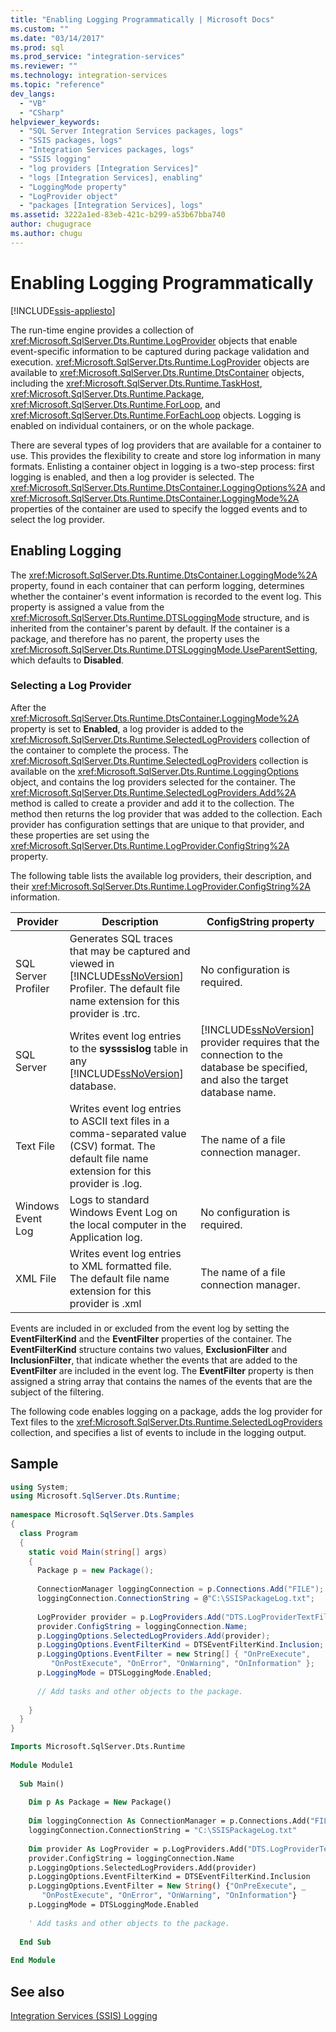 ```yaml
---
title: "Enabling Logging Programmatically | Microsoft Docs"
ms.custom: ""
ms.date: "03/14/2017"
ms.prod: sql
ms.prod_service: "integration-services"
ms.reviewer: ""
ms.technology: integration-services 
ms.topic: "reference"
dev_langs: 
  - "VB"
  - "CSharp"
helpviewer_keywords: 
  - "SQL Server Integration Services packages, logs"
  - "SSIS packages, logs"
  - "Integration Services packages, logs"
  - "SSIS logging"
  - "log providers [Integration Services]"
  - "logs [Integration Services], enabling"
  - "LoggingMode property"
  - "LogProvider object"
  - "packages [Integration Services], logs"
ms.assetid: 3222a1ed-83eb-421c-b299-a53b67bba740
author: chugugrace
ms.author: chugu
---
```

# Enabling Logging Programmatically

[!INCLUDE[ssis-appliesto](../../includes/ssis-appliesto-ssvrpluslinux-asdb-asdw-xxx.md)]


  The run-time engine provides a collection of <xref:Microsoft.SqlServer.Dts.Runtime.LogProvider> objects that enable event-specific information to be captured during package validation and execution. <xref:Microsoft.SqlServer.Dts.Runtime.LogProvider> objects are available to <xref:Microsoft.SqlServer.Dts.Runtime.DtsContainer> objects, including the <xref:Microsoft.SqlServer.Dts.Runtime.TaskHost>, <xref:Microsoft.SqlServer.Dts.Runtime.Package>, <xref:Microsoft.SqlServer.Dts.Runtime.ForLoop>, and <xref:Microsoft.SqlServer.Dts.Runtime.ForEachLoop> objects. Logging is enabled on individual containers, or on the whole package.  
  
 There are several types of log providers that are available for a container to use. This provides the flexibility to create and store log information in many formats. Enlisting a container object in logging is a two-step process: first logging is enabled, and then a log provider is selected. The <xref:Microsoft.SqlServer.Dts.Runtime.DtsContainer.LoggingOptions%2A> and <xref:Microsoft.SqlServer.Dts.Runtime.DtsContainer.LoggingMode%2A> properties of the container are used to specify the logged events and to select the log provider.  
  
## Enabling Logging  
 The <xref:Microsoft.SqlServer.Dts.Runtime.DtsContainer.LoggingMode%2A> property, found in each container that can perform logging, determines whether the container's event information is recorded to the event log. This property is assigned a value from the <xref:Microsoft.SqlServer.Dts.Runtime.DTSLoggingMode> structure, and is inherited from the container's parent by default. If the container is a package, and therefore has no parent, the property uses the <xref:Microsoft.SqlServer.Dts.Runtime.DTSLoggingMode.UseParentSetting>, which defaults to **Disabled**.  
  
### Selecting a Log Provider  
 After the <xref:Microsoft.SqlServer.Dts.Runtime.DtsContainer.LoggingMode%2A> property is set to **Enabled**, a log provider is added to the <xref:Microsoft.SqlServer.Dts.Runtime.SelectedLogProviders> collection of the container to complete the process. The <xref:Microsoft.SqlServer.Dts.Runtime.SelectedLogProviders> collection is available on the <xref:Microsoft.SqlServer.Dts.Runtime.LoggingOptions> object, and contains the log providers selected for the container. The <xref:Microsoft.SqlServer.Dts.Runtime.SelectedLogProviders.Add%2A> method is called to create a provider and add it to the collection. The method then returns the log provider that was added to the collection. Each provider has configuration settings that are unique to that provider, and these properties are set using the <xref:Microsoft.SqlServer.Dts.Runtime.LogProvider.ConfigString%2A> property.  
  
 The following table lists the available log providers, their description, and their <xref:Microsoft.SqlServer.Dts.Runtime.LogProvider.ConfigString%2A> information.  
  
|Provider|Description|ConfigString property|  
|--------------|-----------------|---------------------------|  
|SQL Server Profiler|Generates SQL traces that may be captured and viewed in [!INCLUDE[ssNoVersion](../../includes/ssnoversion-md.md)] Profiler. The default file name extension for this provider is .trc.|No configuration is required.|  
|SQL Server|Writes event log entries to the **sysssislog** table in any [!INCLUDE[ssNoVersion](../../includes/ssnoversion-md.md)] database.|[!INCLUDE[ssNoVersion](../../includes/ssnoversion-md.md)] provider requires that the connection to the database be specified, and also the target database name.|  
|Text File|Writes event log entries to ASCII text files in a comma-separated value (CSV) format. The default file name extension for this provider is .log.|The name of a file connection manager.|  
|Windows Event Log|Logs to standard Windows Event Log on the local computer in the Application log.|No configuration is required.|  
|XML File|Writes event log entries to XML formatted file. The default file name extension for this provider is .xml|The name of a file connection manager.|  
  
 Events are included in or excluded from the event log by setting the **EventFilterKind** and the **EventFilter** properties of the container. The **EventFilterKind** structure contains two values, **ExclusionFilter** and **InclusionFilter**, that indicate whether the events that are added to the **EventFilter** are included in the event log. The **EventFilter** property is then assigned a string array that contains the names of the events that are the subject of the filtering.  
  
 The following code enables logging on a package, adds the log provider for Text files to the <xref:Microsoft.SqlServer.Dts.Runtime.SelectedLogProviders> collection, and specifies a list of events to include in the logging output.  
  
## Sample  
  
```csharp  
using System;  
using Microsoft.SqlServer.Dts.Runtime;  
  
namespace Microsoft.SqlServer.Dts.Samples  
{  
  class Program  
  {  
    static void Main(string[] args)  
    {  
      Package p = new Package();  
  
      ConnectionManager loggingConnection = p.Connections.Add("FILE");  
      loggingConnection.ConnectionString = @"C:\SSISPackageLog.txt";  
  
      LogProvider provider = p.LogProviders.Add("DTS.LogProviderTextFile.2");  
      provider.ConfigString = loggingConnection.Name;  
      p.LoggingOptions.SelectedLogProviders.Add(provider);  
      p.LoggingOptions.EventFilterKind = DTSEventFilterKind.Inclusion;  
      p.LoggingOptions.EventFilter = new String[] { "OnPreExecute",   
         "OnPostExecute", "OnError", "OnWarning", "OnInformation" };  
      p.LoggingMode = DTSLoggingMode.Enabled;  
  
      // Add tasks and other objects to the package.  
  
    }  
  }  
}  
```  
  
```vb  
Imports Microsoft.SqlServer.Dts.Runtime  
  
Module Module1  
  
  Sub Main()  
  
    Dim p As Package = New Package()  
  
    Dim loggingConnection As ConnectionManager = p.Connections.Add("FILE")  
    loggingConnection.ConnectionString = "C:\SSISPackageLog.txt"  
  
    Dim provider As LogProvider = p.LogProviders.Add("DTS.LogProviderTextFile.2")  
    provider.ConfigString = loggingConnection.Name  
    p.LoggingOptions.SelectedLogProviders.Add(provider)  
    p.LoggingOptions.EventFilterKind = DTSEventFilterKind.Inclusion  
    p.LoggingOptions.EventFilter = New String() {"OnPreExecute", _  
       "OnPostExecute", "OnError", "OnWarning", "OnInformation"}  
    p.LoggingMode = DTSLoggingMode.Enabled  
  
    ' Add tasks and other objects to the package.  
  
  End Sub  
  
End Module  
```  
  
## See also  
 [Integration Services &#40;SSIS&#41; Logging](../../integration-services/performance/integration-services-ssis-logging.md)  
  
  
